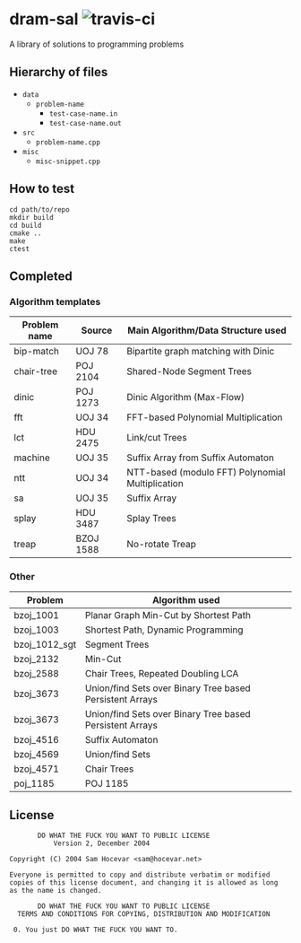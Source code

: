 dram-sal ![travis-ci](https://api.travis-ci.org/dramforever/dram-sal.svg)
========

A library of solutions to programming problems

Hierarchy of files
------------------

- `data`
  - `problem-name`
    - `test-case-name.in`
    - `test-case-name.out`
- `src`
  - `problem-name.cpp`
- `misc`
  - `misc-snippet.cpp`

How to test
-----------

```
cd path/to/repo
mkdir build
cd build
cmake ..
make
ctest
```

Completed
---------

### Algorithm templates

| Problem name | Source | Main Algorithm/Data Structure used |
| ------------ | ------ | ---------------------------------- |
| bip-match | UOJ 78 | Bipartite graph matching with Dinic |
| chair-tree | POJ 2104 | Shared-Node Segment Trees |
| dinic | POJ 1273 | Dinic Algorithm (Max-Flow) |
| fft | UOJ 34 | FFT-based Polynomial Multiplication |
| lct | HDU 2475 | Link/cut Trees |
| machine | UOJ 35 | Suffix Array from Suffix Automaton |
| ntt | UOJ 34 | NTT-based (modulo FFT) Polynomial Multiplication |
| sa | UOJ 35 | Suffix Array |
| splay | HDU 3487 | Splay Trees |
| treap | BZOJ 1588 | No-rotate Treap |

### Other

| Problem | Algorithm used |
| ------- | -------------- |
| bzoj\_1001 | Planar Graph Min-Cut by Shortest Path |
| bzoj\_1003 | Shortest Path, Dynamic Programming |
| bzoj\_1012\_sgt | Segment Trees |
| bzoj\_2132 | Min-Cut |
| bzoj\_2588 | Chair Trees, Repeated Doubling LCA |
| bzoj\_3673 | Union/find Sets over Binary Tree based Persistent Arrays |
| bzoj\_3673 | Union/find Sets over Binary Tree based Persistent Arrays |
| bzoj\_4516 | Suffix Automaton |
| bzoj\_4569 | Union/find Sets |
| bzoj\_4571 | Chair Trees |
| poj\_1185 | POJ 1185 | State Compressed Dynamic Programming |

License
-------

	       DO WHAT THE FUCK YOU WANT TO PUBLIC LICENSE
		       Version 2, December 2004

    Copyright (C) 2004 Sam Hocevar <sam@hocevar.net>

    Everyone is permitted to copy and distribute verbatim or modified
    copies of this license document, and changing it is allowed as long
    as the name is changed.

	       DO WHAT THE FUCK YOU WANT TO PUBLIC LICENSE
      TERMS AND CONDITIONS FOR COPYING, DISTRIBUTION AND MODIFICATION

     0. You just DO WHAT THE FUCK YOU WANT TO.
